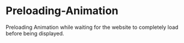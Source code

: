 # Preloading-Animation
Preloading Animation while waiting for the website to completely load before being displayed.
